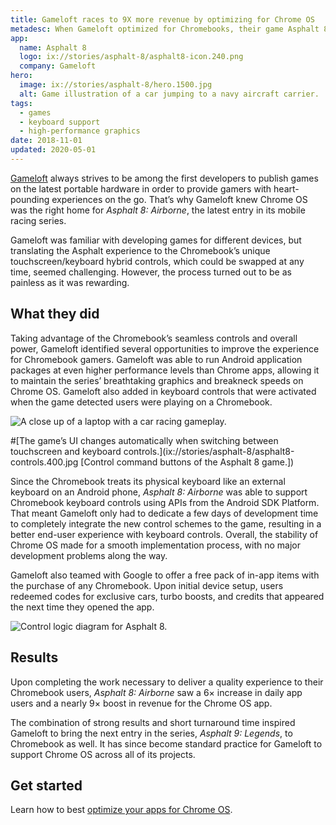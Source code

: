 ```yaml
---
title: Gameloft races to 9X more revenue by optimizing for Chrome OS
metadesc: When Gameloft optimized for Chromebooks, their game Asphalt 8 saw a 6× increase in daily app users and a nearly 9× boost in their Chrome OS app revenue.
app:
  name: Asphalt 8
  logo: ix://stories/asphalt-8/asphalt8-icon.240.png
  company: Gameloft
hero:
  image: ix://stories/asphalt-8/hero.1500.jpg
  alt: Game illustration of a car jumping to a navy aircraft carrier.
tags:
  - games
  - keyboard support
  - high-performance graphics
date: 2018-11-01
updated: 2020-05-01
---
```


[Gameloft](https://play.google.com/store/apps/dev?id=4826827787946964969) always strives to be among the first developers to publish games on the latest portable hardware in order to provide gamers with heart-pounding experiences on the go. That’s why Gameloft knew Chrome OS was the right home for _Asphalt 8: Airborne_, the latest entry in its mobile racing series.

Gameloft was familiar with developing games for different devices, but translating the Asphalt experience to the Chromebook’s unique touchscreen/keyboard hybrid controls, which could be swapped at any time, seemed challenging. However, the process turned out to be as painless as it was rewarding.

## What they did

Taking advantage of the Chromebook’s seamless controls and overall power, Gameloft identified several opportunities to improve the experience for Chromebook gamers. Gameloft was able to run Android application packages at even higher performance levels than Chrome apps, allowing it to maintain the series’ breathtaking graphics and breakneck speeds on Chrome OS. Gameloft also added in keyboard controls that were activated when the game detected users were playing on a Chromebook.

![A close up of a laptop with a car racing gameplay.](ix://stories/asphalt-8/asphalt8-gameplay.400.jpg)

#[The game’s UI changes automatically when switching between touchscreen and keyboard controls.](ix://stories/asphalt-8/asphalt8-controls.400.jpg [Control command buttons of the Asphalt 8 game.])

Since the Chromebook treats its physical keyboard like an external keyboard on an Android phone, _Asphalt 8: Airborne_ was able to support Chromebook keyboard controls using APIs from the Android SDK Platform. That meant Gameloft only had to dedicate a few days of development time to completely integrate the new control schemes to the game, resulting in a better end-user experience with keyboard controls. Overall, the stability of Chrome OS made for a smooth implementation process, with no major development problems along the way.

Gameloft also teamed with Google to offer a free pack of in-app items with the purchase of any Chromebook. Upon initial device setup, users redeemed codes for exclusive cars, turbo boosts, and credits that appeared the next time they opened the app.

![Control logic diagram for Asphalt 8.](ix://stories/asphalt-8/asphalt8-control-logic.860.jpg)

## Results

Upon completing the work necessary to deliver a quality experience to their Chromebook users, _Asphalt 8: Airborne_ saw a 6× increase in daily app users and a nearly 9× boost in revenue for the Chrome OS app.

The combination of strong results and short turnaround time inspired Gameloft to bring the next entry in the series, _Asphalt 9: Legends_, to Chromebook as well. It has since become standard practice for Gameloft to support Chrome OS across all of its projects.

## Get started

Learn how to best [optimize your apps for Chrome OS](/{{locale.code}}/android/optimizing).
